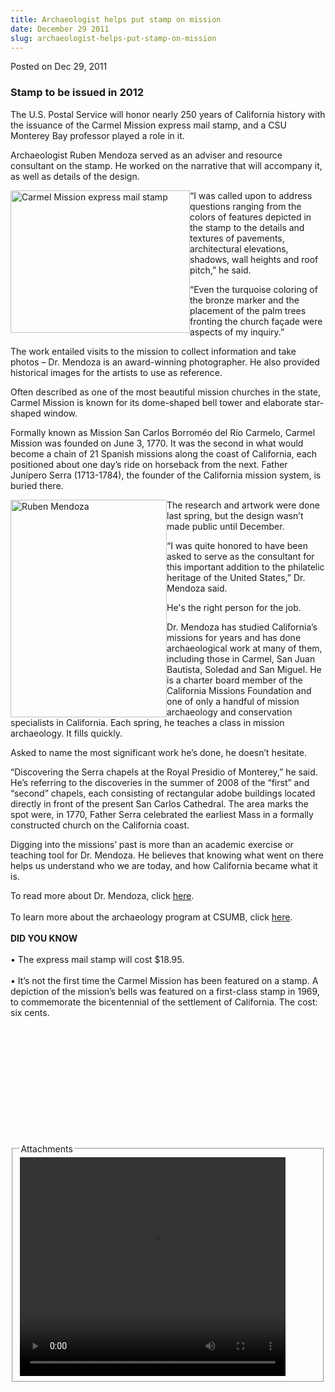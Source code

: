 ```yaml
---
title: Archaeologist helps put stamp on mission
date: December 29 2011
slug: archaeologist-helps-put-stamp-on-mission
---
```





<span class="date">Posted on Dec 29, 2011    </span>
<h3>Stamp to be issued in 2012</h3>
<p>The U.S. Postal Service will honor nearly 250 years of
California history with the issuance of the Carmel Mission express
mail stamp, and a CSU Monterey Bay professor played a role in
it.</p>
<p>Archaeologist Ruben Mendoza served as an adviser and resource
consultant on the stamp. He worked on the narrative that will
accompany it, as well as details of the design.</p>
<p><img alt="Carmel Mission express mail stamp" src="http://news.csumb.edu/sites/default/files/65/attachments/news/images/carmel_mission_stamp.jpg" style="float:left; width:287px; height:228px">&#x201C;I was called upon
to address questions ranging from the colors of features depicted
in the stamp to the details and textures of pavements,
architectural elevations, shadows, wall heights and roof pitch,&#x201D; he
said.</img></p>
<p>&#x201C;Even the turquoise coloring of the bronze marker and the
placement of the palm trees fronting the church fa&#xE7;ade were aspects
of my inquiry.&#x201D;</p>
<p>The work entailed visits to the mission to collect information
and take photos &#x2013; Dr. Mendoza is an award-winning photographer. He
also provided historical images for the artists to use as
reference.</p>
<p>Often described as one of the most beautiful mission churches in
the state, Carmel Mission is known for its dome-shaped bell tower
and elaborate star-shaped window.</p>
<p>Formally known as Mission San Carlos Borrom&#xE9;o del R&#xED;o Carmelo,
Carmel Mission was founded on June 3, 1770. It was the second in
what would become a chain of 21 Spanish missions along the coast of
California, each positioned about one day&#x2019;s ride on horseback from
the next. Father Jun&#xED;pero Serra (1713-1784), the founder of the
California mission system, is buried there.</p>
<p><img alt="Ruben Mendoza" src="http://news.csumb.edu/sites/default/files/65/attachments/news/images/mendoza2.jpg" style="float:left; width:250px; height:348px">The research and
artwork were done last spring, but the design wasn&#x2019;t made public
until December.</img></p>
<p>&#x201C;I was quite honored to have been asked to serve as the
consultant for this important addition to the philatelic heritage
of the United States,&#x201D; Dr. Mendoza said.</p>
<p>He&apos;s the right person for the job.</p>
<p>Dr. Mendoza has studied California&#x2019;s missions for years and has
done archaeological work at many of them, including those in
Carmel, San Juan Bautista, Soledad and San Miguel. He is a charter
board member of the California Missions Foundation and one of only
a handful of mission archaeology and conservation specialists in
California. Each spring, he teaches a class in mission archaeology.
It fills quickly.</p>
<p>Asked to name the most significant work he&#x2019;s done, he doesn&#x2019;t
hesitate.</p>
<p>&#x201C;Discovering the Serra chapels at the Royal Presidio of
Monterey,&#x201D; he said. He&#x2019;s referring to the discoveries in the summer
of 2008 of the &#x201C;first&#x201D; and &#x201C;second&#x201D; chapels, each consisting of
rectangular adobe buildings located directly in front of the
present San Carlos Cathedral. The area marks the spot were, in
1770, Father Serra celebrated the earliest Mass in a formally
constructed church on the California coast.</p>
<p>Digging into the missions&#x2019; past is more than an academic
exercise or teaching tool for Dr. Mendoza. He believes that knowing
what went on there helps us understand who we are today, and how
California became what it is.</p>
<p>To read more about Dr. Mendoza, click <a href="http://news.csumb.edu/sites/default/files/65/igx_migrate/files/2810CSUMBMagazineSpringSummer2010-lores.pdf" rel="nofollow">here</a>.<br>
<br>
To learn more about the archaeology program at CSUMB, click
<a href="http://archaeology.csumb.edu/" rel="nofollow">here</a>.<br>
<br>
<strong>DID YOU KNOW&#x2028;</strong><br>
<br>
&#x2022; The express mail stamp will cost $18.95.<br>
<br>
&#x2022; It&#x2019;s not the first time the Carmel Mission has been featured on a
stamp. A depiction of the mission&#x2019;s bells was featured on a
first-class stamp in 1969, to commemorate the bicentennial of the
settlement of California. The cost: six cents.<br>
<br>
&#xA0;</br></br></br></br></br></br></br></br></br></br></p>
<fieldset class="fieldgroup group-attachments">
<legend>Attachments</legend>
<div class="field field-type-emvideo field-field-attach-video">
<div class="field-items">
<div class="field-item odd">
<div class="emvideo emvideo-video emvideo-youtube">
<div class="emfield-emvideo emfield-emvideo-youtube">
<div id="emvideo-youtube-flash-wrapper-1">
<!--<object type="application/x-shockwave-flash" height="350" width="425" data="http://www.youtube.com/v/ERqVfXwZy2Y&amp;rel=0&amp;enablejsapi=1&amp;playerapiid=ytplayer&amp;fs=1" id="emvideo-youtube-flash-1">
          <param name="movie" value="http://www.youtube.com/v/ERqVfXwZy2Y&amp;rel=0&amp;enablejsapi=1&amp;playerapiid=ytplayer&amp;fs=1" />
          <param name="allowScriptAccess" value="sameDomain"/>
          <param name="quality" value="best"/>
          <param name="allowFullScreen" value="true"/>
          <param name="bgcolor" value="#FFFFFF"/>
          <param name="scale" value="noScale"/>
          <param name="salign" value="TL"/>
          <param name="FlashVars" value="playerMode=embedded" />
          <param name="wmode" value="transparent" />
        </object>-->
<video controls="" width="425" height="350">
<source src="http://r5---sn-o097znez.googlevideo.com/videoplayback?sver=3&amp;ip=198.189.249.65&amp;key=yt5&amp;itag=18&amp;fexp=900718,907263,916104,923368,927622,929821,930676,936121,9406392,941004,943917,947225,948124,952302,952605,952901,955301,957103,957105,957201,959701&amp;mv=m&amp;source=youtube&amp;dur=431.393&amp;expire=1422353926&amp;ms=au&amp;upn=UrG5x6Su2FM&amp;signature=7321ECA671A96F4FB4EFAE05B25C3DB042023757.D1E58EDC14F8DF042C9B1124E109893E46CCCB2F&amp;mm=31&amp;pl=23&amp;id=o-APMYIISqM29eP7a7wqdd84xY6OlxIvgW_SxLgBC7zD1l&amp;ratebypass=yes&amp;initcwndbps=3590000&amp;sparams=dur,id,initcwndbps,ip,ipbits,itag,mm,ms,mv,pl,ratebypass,source,upn,expire&amp;mt=1422332292&amp;ipbits=0&amp;name=ERqVfXwZy2Y" type="video/mp4"/></video></div>
</div>
</div>
</div>
</div>
</div>
</fieldset>





